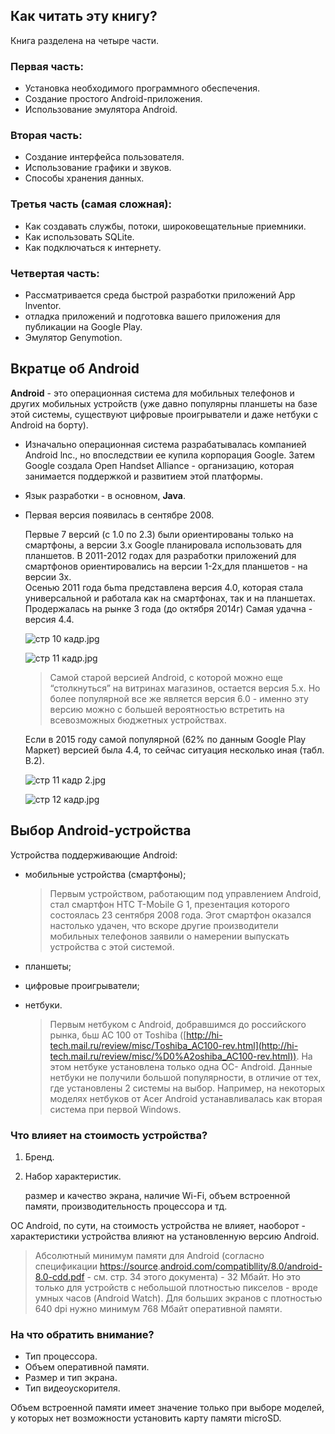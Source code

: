 ## Как читать эту книгу?

Книга разделена на четыре части.

### Первая часть:

- Установка необходимого программного обеспечения.
- Создание простого Android-приложения.
- Использование эмулятора Android.

### Вторая часть:

- Создание интерфейса пользователя.
- Использование графики и звуков.
- Способы хранения данных.

### Третья часть (самая сложная):

- Как создавать службы, потоки, широковещательные приемники.
- Как использовать SQLite.
- Как подключаться к интернету.

### Четвертая часть:

- Рассматривается среда быстрой разработки приложений Арр lnventor.
- отладка приложений и подготовка вашего приложения для публикации на Google Рlау.
- Эмулятор Genymotion.

## Вкратце об Android

**Android** - это операционная система для мобильных телефонов и других мобильных устройств (уже давно популярны планшеты на базе этой системы, существуют цифровые проигрыватели и даже нетбуки с Android на борту).

- Изначально операционная система разрабатывалась компанией Android lnc., но впоследствии ее купила корпорация Google. Затем Google создала Ореп Handset Alliance - организацию, которая занимается поддержкой и развитием этой платформы.
- Язык разработки - в основном, **Java**.
- Первая версия появилась в сентябре 2008.

    <aside>Первые 7 версий (с 1.0 по 2.3) были ориентированы только на смартфоны, а версии 3.х Google планировала использовать для планшетов. В 2011-2012 годах для разработки приложений для смартфонов ориентировались на версии 1-2х,для планшетов - на версии 3х.</aside>

    <aside>Осенью 2011 года бьmа представлена версия 4.0, которая стала универсальной и работала как на смартфонах,
    так и на планшетах. Продержалась на рынке 3 года (до октября 2014г) Самая удачна - версия 4.4.</aside>

  ![стр 10 кадр.jpg](https://s3-us-west-2.amazonaws.com/secure.notion-static.com/718fbe6d-d33a-4a37-a0b9-be8974d3efaf/%D1%81%D1%82%D1%80_10_%D0%BA%D0%B0%D0%B4%D1%80.jpg)

  ![стр 11 кадр.jpg](https://s3-us-west-2.amazonaws.com/secure.notion-static.com/2c5355e7-bdc5-4e6d-aa94-7917ad41aa14/%D1%81%D1%82%D1%80_11_%D0%BA%D0%B0%D0%B4%D1%80.jpg)

  > Самой старой версией Android, с которой можно еще “столкнуться” на витринах магазинов, остается версия 5.х. Но более популярной все же является версия 6.0 - именно эту версию можно с большей вероятностью встретить на всевозможных бюджетных устройствах.
  >

  Если в 2015 году самой популярной (62% по данным Google Play Маркет) версией была 4.4, то сейчас ситуация несколько иная (табл. В.2).

  ![стр 11 кадр 2.jpg](https://s3-us-west-2.amazonaws.com/secure.notion-static.com/7ff93631-38e5-438f-a485-fc1fd07cca08/%D1%81%D1%82%D1%80_11_%D0%BA%D0%B0%D0%B4%D1%80_2.jpg)

  ![стр 12 кадр.jpg](https://s3-us-west-2.amazonaws.com/secure.notion-static.com/4f6e48f6-9006-48f0-8939-ca6f492051f0/%D1%81%D1%82%D1%80_12_%D0%BA%D0%B0%D0%B4%D1%80.jpg)


## Выбор Android-ycтpoйcтвa

Устройства поддерживающие Android:

- мобильные устройства (смартфоны);

  > Первым устройством, работающим под управлением Android, стал смартфон НТС T-MoЬile G 1, презентация которого состоялась 23 сентября 2008 года. Эгот смартфон оказался настолько удачен, что вскоре другие производители мобильных телефонов заявили о намерении выпускать устройства с этой системой.
>
- планшеты;
- цифровые проигрыватели;
- нетбуки.

  > Первым нетбуком с Android, добравшимся до российского рынка, бьш АС 100 от Toshiba ([http://hi-tech.mail.ru/review/misc/Тoshiba_AC100-rev.html](http://hi-tech.mail.ru/review/misc/%D0%A2oshiba_AC100-rev.html)). На этом нетбуке установлена только одна ОС- Android. Данные нетбуки не получили большой популярности, в отличие от тех, где установлены 2 системы на выбор. Например, на некоторых моделях нетбуков от Acer Android устанавливалась как вторая система при первой Windows.
>

### Что влияет на стоимость устройства?

1. Бренд.
2. Набор характеристик.

   размер и качество экрана, наличие Wi-Fi, объем встроенной памяти, производительность процессора и тд.


ОС Android, по сути, на стоимость устройства не влияет, наоборот - характеристики устройства влияют на установленную версию Android.

> Абсолютный минимум памяти для Android (согласно спецификации [https://source](https://source/).[android.com/compatibllity/8.0/android-8.0-cdd.pdf](http://android.com/compatibllity/8.0/android-8.0-cdd.pdf) - см. стр. 34 этого документа) - 32 Мбайт. Но это только для устройств с небольшой плотностью пикселов - вроде умных часов (Android Watch).
Для больших экранов с плотностью 640 dpi нужно минимум 768 Мбайт оперативной памяти.
>

### На что обратить внимание?

- Тип процессора.
- Объем оперативной памяти.
- Размер и тип экрана.
- Тип видеоускорителя.

Объем встроенной памяти имеет значение только при выборе моделей, у которых нет возможности установить карту памяти microSD.